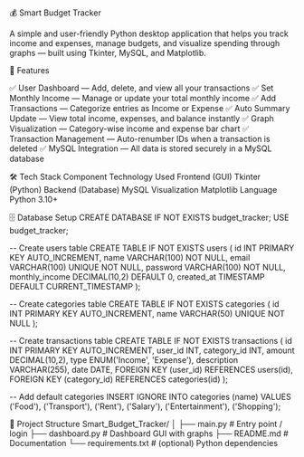 💰 Smart Budget Tracker

A simple and user-friendly Python desktop application that helps you track income and expenses, manage budgets, and visualize spending through graphs — built using Tkinter, MySQL, and Matplotlib.

🧩 Features

✅ User Dashboard — Add, delete, and view all your transactions
✅ Set Monthly Income — Manage or update your total monthly income
✅ Add Transactions — Categorize entries as Income or Expense
✅ Auto Summary Update — View total income, expenses, and balance instantly
✅ Graph Visualization — Category-wise income and expense bar chart
✅ Transaction Management — Auto-renumber IDs when a transaction is deleted
✅ MySQL Integration — All data is stored securely in a MySQL database

🛠️ Tech Stack
Component	Technology Used
Frontend (GUI)	Tkinter (Python)
Backend (Database)	MySQL
Visualization	Matplotlib
Language	Python 3.10+

🗄️ Database Setup
CREATE DATABASE IF NOT EXISTS budget_tracker;
USE budget_tracker;

-- Create users table
CREATE TABLE IF NOT EXISTS users (
    id INT PRIMARY KEY AUTO_INCREMENT,
    name VARCHAR(100) NOT NULL,
    email VARCHAR(100) UNIQUE NOT NULL,
    password VARCHAR(100) NOT NULL,
    monthly_income DECIMAL(10,2) DEFAULT 0,
    created_at TIMESTAMP DEFAULT CURRENT_TIMESTAMP
);

-- Create categories table
CREATE TABLE IF NOT EXISTS categories (
    id INT PRIMARY KEY AUTO_INCREMENT,
    name VARCHAR(50) UNIQUE NOT NULL
);

-- Create transactions table
CREATE TABLE IF NOT EXISTS transactions (
    id INT PRIMARY KEY AUTO_INCREMENT,
    user_id INT,
    category_id INT,
    amount DECIMAL(10,2),
    type ENUM('Income', 'Expense'),
    description VARCHAR(255),
    date DATE,
    FOREIGN KEY (user_id) REFERENCES users(id),
    FOREIGN KEY (category_id) REFERENCES categories(id)
);

-- Add default categories
INSERT IGNORE INTO categories (name)
VALUES ('Food'), ('Transport'), ('Rent'), ('Salary'), ('Entertainment'), ('Shopping');


📁 Project Structure
Smart_Budget_Tracker/
│
├── main.py              # Entry point / login
├── dashboard.py         # Dashboard GUI with graphs
├── README.md            # Documentation
└── requirements.txt     # (optional) Python dependencies

